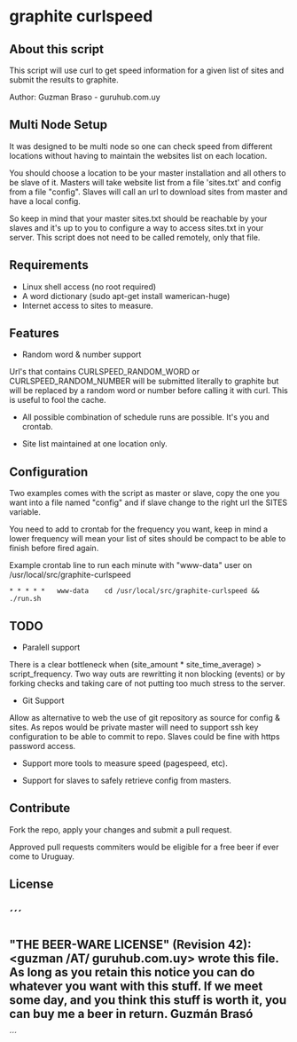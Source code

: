 graphite curlspeed
==================

About this script
------------------

This script will use curl to get speed information for a given list of
sites and submit the results to graphite.

Author: Guzman Braso - guruhub.com.uy

Multi Node Setup
----------------

It was designed to be multi node so one can check speed from different
locations without having to maintain the websites list on each location.

You should choose a location to be your master installation and all others
to be slave of it. Masters will take website list from a file 'sites.txt'
and config from a file "config". Slaves will call an url to download sites
from master and have a local config.

So keep in mind that your master sites.txt should be reachable by your slaves 
and it's up to you to configure a way to access sites.txt in your server. 
This script does not need to be called remotely, only that file.

Requirements
------------
* Linux shell access (no root required)
* A word dictionary (sudo apt-get install wamerican-huge)
* Internet access to sites to measure.

Features
--------

* Random word & number support

Url's that contains CURLSPEED_RANDOM_WORD or CURLSPEED_RANDOM_NUMBER will
be submitted literally to graphite but will be replaced by a random word
or number before calling it with curl. This is useful to fool the cache.

* All possible combination of schedule runs are possible. It's you and crontab.

* Site list maintained at one location only.

Configuration
-------------

Two examples comes with the script as master or slave, copy the one
you want into a file named "config" and if slave change to the right
url the SITES variable. 

You need to add to crontab for the frequency you want, keep in mind a lower frequency
will mean your list of sites should be compact to be able to finish before fired again.

Example crontab line to run each minute with "www-data" user on /usr/local/src/graphite-curlspeed
```
* *	* * *	www-data	cd /usr/local/src/graphite-curlspeed && ./run.sh
```
 
TODO
----

* Paralell support

There is a clear bottleneck when (site_amount * site_time_average) > script_frequency.
Two way outs are rewritting it non blocking (events) or by forking checks and taking
care of not putting too much stress to the server.

* Git Support

Allow as alternative to web the use of git repository as source for config & sites.
As repos would be private master will need to support ssh key configuration to be able
to commit to repo. Slaves could be fine with https password access.

* Support more tools to measure speed (pagespeed, etc).

* Support for slaves to safely retrieve config from masters.

Contribute
----------

Fork the repo, apply your changes and submit a pull request. 

Approved pull requests commiters would be eligible for a free beer if ever come
to Uruguay.

License
-------

´´´
-----------------------------------------------------------------------------------
"THE BEER-WARE LICENSE" (Revision 42):
<guzman /AT/ guruhub.com.uy> wrote this file. As long as you retain this notice 
you can do whatever you want with this stuff. If we meet some day, and you think 
this stuff is worth it, you can buy me a beer in return. Guzmán Brasó
------------------------------------------------------------------------------------
´´´

